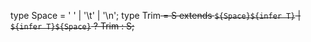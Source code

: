 type Space = ' ' | '\t' | '\n';
type Trim<S extends string> = S extends `${Space}${infer T}` | `${infer T}${Space}` ? Trim<T> : S;
